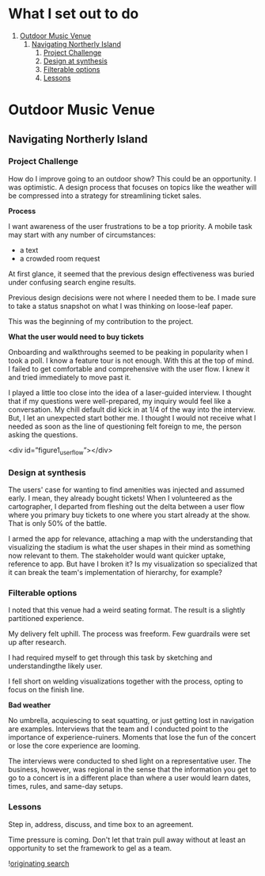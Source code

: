 # What I set out to do

1.  [Outdoor Music Venue](#orge85a10b)
    1.  [Navigating Northerly Island](#orgff38014)
        1.  [Project Challenge](#org834b9d8)
        2.  [Design at synthesis](#orgd839f07)
        3.  [Filterable options](#org074f72d)
        4.  [Lessons](#orgbe4b07a)


<a id="orge85a10b"></a>

# Outdoor Music Venue

<a id="orgff38014"></a>

## Navigating Northerly Island

<a id="org834b9d8"></a>

### Project Challenge

How do I improve going to an outdoor show? This could be an opportunity. I was optimistic. A design process that focuses on topics like the weather will be compressed into a strategy for streamlining ticket sales.

**Process**

I want awareness of the user frustrations to be a top priority. A mobile task may start with any number of circumstances:

-   a text
-   a crowded room request

At first glance, it seemed that the previous design effectiveness was buried under confusing search engine results.

Previous design decisions were not where I needed them to be. I made sure to take a status snapshot on what I was thinking on loose-leaf paper.

This was the beginning of my contribution to the project.

**What the user would need to buy tickets**

Onboarding and walkthroughs seemed to be peaking in popularity when I took a poll. I know a feature tour is not enough. With this at the top of mind. I failed to get comfortable and comprehensive with the user flow. I knew it and tried immediately to move past it.

I played a little too close into the idea of a laser-guided interview. I thought that if my questions were well-prepared, my inquiry would feel like a conversation. My chill default did kick in at 1/4 of the way into the interview. But, I let an unexpected start bother me. I thought I would not receive what I needed as soon as the line of questioning felt foreign to me, the person asking the questions.

<div class="html" id="org869a492">
<p>
&lt;div id=”figure1<sub>userflow</sub>”&gt;&lt;/div&gt;
</p>

</div>


<a id="orgd839f07"></a>

### Design at synthesis

The users' case for wanting to find amenities was injected and assumed early. I mean, they already bought tickets! When I volunteered as the cartographer, I departed from fleshing out the delta between a user flow where you primary buy tickets to one where you start already at the show. That is only 50% of the battle.

I armed the app for relevance, attaching a map with the understanding that visualizing the stadium is what the user shapes in their mind as something now relevant to them. The stakeholder would want quicker uptake, reference to app. But have I broken it? Is my visualization so specialized that it can break the team's implementation of hierarchy, for example?


<a id="org074f72d"></a>

### Filterable options

I noted that this venue had a weird seating format. The result is a slightly partitioned experience.

My delivery felt uphill. The process was freeform. Few guardrails were set up after research.

I had required myself to get through this task by sketching and understandingthe likely user.

I fell short on welding visualizations together with the process, opting to focus on the finish line.

**Bad weather**

No umbrella, acquiescing to seat squatting, or just getting lost in navigation are examples. Interviews that the team and I conducted point to the importance of experience-ruiners. Moments that lose the fun of the concert or lose the core experience are looming.

The interviews were conducted to shed light on a representative user. The business, however, was regional in the sense that the information you get to go to a concert is in a different place than where a user would learn dates, times, rules, and same-day setups.


<a id="orgbe4b07a"></a>

### Lessons

Step in, address, discuss, and time box to an agreement.

Time pressure is coming. Don't let that train pull away without at least an opportunity to set the framework to gel as a team.

\![originating search](![img](https://cdn.jsdelivr.net/gh/renepacchaux/huntington-bank-pavilion@assets/Figure/1-Originating/Search.svg))

